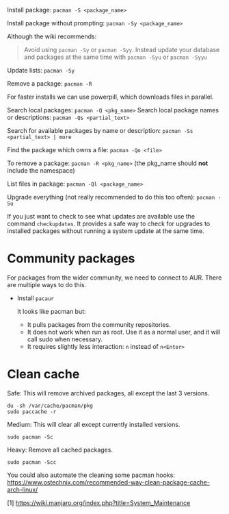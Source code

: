 Install package: `pacman -S <package_name>`

Install package without prompting: `pacman -Sy <package_name>`

Although the wiki recommends:

> Avoid using `pacman -Sy` or `pacman -Syy`.  Instead update your database and packages at the same time with `pacman -Syu` or `pacman -Syyu`

Update lists: `pacman -Sy`

Remove a package: `pacman -R`

For faster installs we can use powerpill, which downloads files in parallel.

Search local packages: `pacman -Q <pkg_name>`
Search local package names or descriptions: `pacman -Qs <partial_text>`

Search for available packages by name or description: `pacman -Ss <partial_text> | more`

Find the package which owns a file: `pacman -Qo <file>`

To remove a package: `pacman -R <pkg_name>` (the pkg_name should **not** include the namespace)

List files in package: `pacman -Ql <package_name>`

Upgrade everything (not really recommended to do this too often): `pacman -Su`

If you just want to check to see what updates are available use the command `checkupdates`.  It provides a safe way to check for upgrades to installed packages without running a system update at the same time.


# Community packages

For packages from the wider community, we need to connect to AUR.  There are multiple ways to do this.

- Install `pacaur`

  It looks like pacman but:
  - It pulls packages from the community repositories.
  - It does not work when run as root.  Use it as a normal user, and it will call sudo when necessary.
  - It requires slightly less interaction: `n` instead of `n<Enter>`


# Clean cache

Safe: This will remove archived packages, all except the last 3 versions.

```
du -sh /var/cache/pacman/pkg
sudo paccache -r
```

Medium: This will clear all except currently installed versions.

```
sudo pacman -Sc
```

Heavy: Remove all cached packages.

```
sudo pacman -Scc
```

You could also automate the cleaning some pacman hooks: https://www.ostechnix.com/recommended-way-clean-package-cache-arch-linux/


[1] https://wiki.manjaro.org/index.php?title=System_Maintenance
